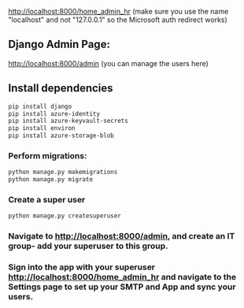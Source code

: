 [http://localhost:8000/home_admin_hr](http://localhost:8000/home_admin_hr) (make sure you use the name "localhost" and not "127.0.0.1" so the Microsoft auth redirect works)

## Django Admin Page:
[http://localhost:8000/admin](http://localhost:8000/admin) (you can manage the users here)

## Install dependencies
```sh
pip install django
pip install azure-identity
pip install azure-keyvault-secrets
pip install environ
pip install azure-storage-blob
```

### Perform migrations:
```sh
python manage.py makemigrations
python manage.py migrate
```

### Create a super user
```sh
python manage.py createsuperuser
```

### Navigate to [http://localhost:8000/admin](http://localhost:8000/admin), and create an IT group- add your superuser to this group.

### Sign into the app with your superuser [http://localhost:8000/home_admin_hr](http://localhost:8000/home_admin_hr) and navigate to the Settings page to set up your SMTP and App and sync your users.

